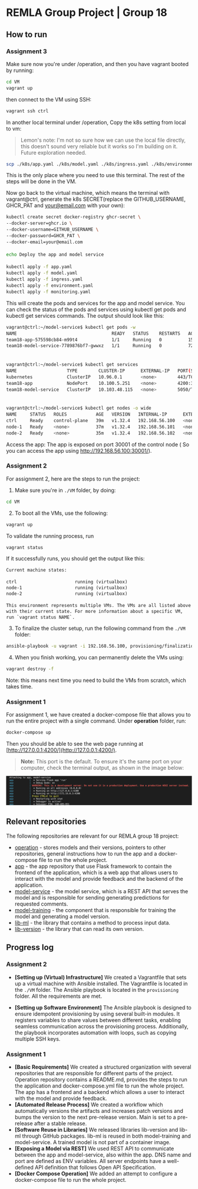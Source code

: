 REMLA Group Project | Group 18
====

## How to run

### Assignment 3
Make sure now you're under /operation, and then you have vagrant booted by running:

```bash
cd VM
vagrant up
```
then connect to the VM using SSH:
```bash
vagrant ssh ctrl
```
In another local terminal under /operation, Copy the k8s setting from local to vm:

> Lemon's note: I'm not so sure how we can use the local file directly, this doesn't sound very reliable but it works so I'm building on it. Future exploration needed.

```bash
scp ./k8s/app.yaml ./k8s/model.yaml ./k8s/ingress.yaml ./k8s/environment.yaml ./k8s/monitoring.yaml vagrant@192.168.56.100:/home/vagrant/
```

This is the only place where you need to use this terminal. The rest of the steps will be done in the VM.

Now go back to the virtual machine, which means the terminal with vagrant@ctrl, generate the k8s SECRET(replace the GITHUB_USERNAME, GHCR_PAT and your@email.com with your own):

```bash
kubectl create secret docker-registry ghcr-secret \
--docker-server=ghcr.io \
--docker-username=GITHUB_USERNAME \
--docker-password=GHCR_PAT \
--docker-email=your@email.com

echo Deploy the app and model service

kubectl apply -f app.yaml
kubectl apply -f model.yaml
kubectl apply -f ingress.yaml
kubectl apply -f environment.yaml
kubectl apply -f monitoring.yaml
```

This will create the pods and services for the app and model service. You can check the status of the pods and services using kubectl get pods and kubectl get services commands. The output should look like this:

```bash
vagrant@ctrl:~/model-service$ kubectl get pods -w
NAME                                    READY   STATUS    RESTARTS   AGE
team18-app-575598cb84-m99t4             1/1     Running   0          15m
team18-model-service-7789876bf7-gwwxz   1/1     Running   0          72s


vagrant@ctrl:~/model-service$ kubectl get services
NAME                   TYPE        CLUSTER-IP      EXTERNAL-IP   PORT(S)          AGE
kubernetes             ClusterIP   10.96.0.1       <none>        443/TCP          39m
team18-app             NodePort    10.100.5.251    <none>        4200:30001/TCP   26m
team18-model-service   ClusterIP   10.103.48.115   <none>        5050/TCP         26m


vagrant@ctrl:~/model-service$ kubectl get nodes -o wide
NAME     STATUS   ROLES           AGE   VERSION   INTERNAL-IP      EXTERNAL-IP   OS-IMAGE             KERNEL-VERSION     CONTAINER-RUNTIME
ctrl     Ready    control-plane   39m   v1.32.4   192.168.56.100   <none>        Ubuntu 24.04.2 LTS   6.8.0-53-generic   containerd://1.7.24
node-1   Ready    <none>          37m   v1.32.4   192.168.56.101   <none>        Ubuntu 24.04.2 LTS   6.8.0-53-generic   containerd://1.7.24
node-2   Ready    <none>          35m   v1.32.4   192.168.56.102   <none>        Ubuntu 24.04.2 LTS   6.8.0-53-generic   containerd://1.7.24
```

Access the app: The app is exposed on port 30001 of the control node (
So you can access the app using http://192.168.56.100:30001/).

### Assignment 2
For assignment 2, here are the steps to run the project:

1. Make sure you're in `./VM` folder, by doing:

```bash
cd VM
```

2. To boot all the VMs, use the following:

```bash
vagrant up
```

To validate the running process, run

```bash
vagrant status
```
If it successfully runs, you should get the output like this:

```
Current machine states:

ctrl                      running (virtualbox)
node-1                    running (virtualbox)
node-2                    running (virtualbox)

This environment represents multiple VMs. The VMs are all listed above with their current state. For more information about a specific VM, run `vagrant status NAME`.

```
3. To finalize the cluster setup, run the following command from the `./VM` folder:
```bash
ansible-playbook -u vagrant -i 192.168.56.100, provisioning/finalization.yml
```

4. When you finish working, you can permanently delete the VMs using:
```bash
vagrant destroy -f
```
Note: this means next time you need to build the VMs from scratch, which takes time.

### Assignment 1
For assignment 1, we have created a docker-compose file that allows you to run the entire project with a single command.
Under **operation** folder, run:
```bash
docker-compose up
```

Then you should be able to see the web page running at [http://127.0.0.1:4200/](http://127.0.0.1:4200/).

> **Note:** This port is the default. To ensure it's the same port on your computer, check the terminal output, as shown in the image below:

![Docker Port Output](Assets/docker_port.png)


## Relevant repositories

The following repositories are relevant for our REMLA group 18 project:

- [operation](https://github.com/remla25-team18/operation) - stores models and their versions, pointers to other repositories, general instructions how to run the app and a docker-compose file to run the whole project.
- [app](https://github.com/remla25-team18/app) - the app repository that use Flask framework to contain the frontend of the application, which is a web app that allows users to interact with the model and provide feedback and the backend of the application.
- [model-service](https://github.com/remla25-team18/model-service) - the model service, which is a REST API that serves the model and is responsible for sending generating predictions for requested comments.
- [model-training](https://github.com/remla25-team18/model-training) - the component that is responsible for training the model and generating a model version.
- [lib-ml](https://github.com/remla2) - the library that contains a method to process input data.
- [lib-version](https://github.com/remla25-team18/lib-version) - the library that can read its own version.

## Progress log

### Assignment 2

- **[Setting up (Virtual) Infrastructure]** We created a Vagrantfile that sets up a virtual machine with Ansible installed. The Vagrantfile is located in the `./VM` folder. The Ansible playbook is located in the `provisioning` folder. All the requirements are met.

- **[Setting up Software Environment]** The Ansible playbook is designed to ensure idempotent provisioning by using several built-in modules. It registers variables to share values between different tasks, enabling seamless communication across the provisioning process. Additionally, the playbook incorporates automation with loops, such as copying multiple SSH keys. 

### Assignment 1
- **[Basic Requirements]** We created a structured organization with several repositories that are responsible for different parts of the project. Operation repository contains a README.md, provides the steps to run the application and docker-compose.yml file to run the whole project. The app has a frontend and a backend which allows a user to interact with the model and provide feedback.
- **[Automated Release Process]** We created a workflow which automatically versions the artifacts and increases patch versions and bumps the version to the next pre-release version. Main is set to a pre-release after a stable release.
- **[Software Reuse in Libraries]** We released libraries lib-version and lib-ml through GitHub packages. lib-ml is reused in both model-training and model-service. A trained model is not part of a container image. 
- **[Exposing a Model via REST]** We used REST API to communicate between the app and model-service, also within the app. DNS name and port are defined as ENV variables. All server endpoints have a well-defined API definition that follows Open API Specification. 
- **[Docker Compose Operation]** We added an attempt to configure a docker-compose file to run the whole project.